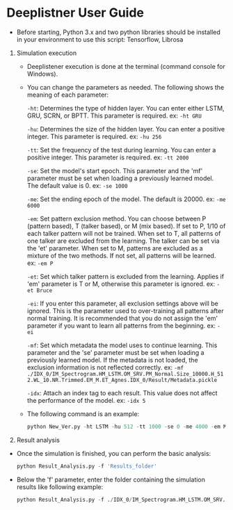 # Deeplistner User Guide

* Before starting, Python 3.x and two python libraries should be installed in your environment to use this script: Tensorflow, Librosa

1. Simulation execution

    * Deeplistener execution is done at the terminal (command console for Windows).

    * You can change the parameters as needed. The following shows the meaning of each parameter:

        `-ht`: Determines the type of hidden layer. You can enter either LSTM, GRU, SCRN, or BPTT.
            This parameter is required.
            ex: `-ht GRU`

        `-hu`: Determines the size of the hidden layer. You can enter a positive integer.
            This parameter is required.
            ex: `-hu 256`

        `-tt`: Set the frequency of the test during learning. You can enter a positive integer.
            This parameter is required.
            ex: `-tt 2000`

        `-se`: Set the model's start epoch. This parameter and the 'mf' parameter must be set when loading a previously learned model. The default value is 0.
            ex: `-se 1000`

        `-me`: Set the ending epoch of the model. The default is 20000.
            ex: `-me 6000`

        `-em`: Set pattern exclusion method. You can choose between P (pattern based), T (talker based), or M (mix based).
            If set to P, 1/10 of each talker pattern will not be trained.
            When set to T, all patterns of one talker are excluded from the learning. The talker can be set via the 'et' parameter.
            When set to M, patterns are excluded as a mixture of the two methods.
            If not set, all patterns will be learned.
            ex: `-em P`

        `-et`: Set which talker pattern is excluded from the learning.
            Applies if 'em' parameter is T or M, otherwise this parameter is ignored.
            ex: `-et Bruce`

        `-ei`: If you enter this parameter, all exclusion settings above will be ignored.
            This is the parameter used to over-training all patterns after normal training.
            It is recommended that you do not assign the 'em' parameter if you want to learn all patterns from the beginning.
            ex: `-ei`

        `-mf`: Set which metadata the model uses to continue learning.
            This parameter and the 'se' parameter must be set when loading a previously learned model.
            If the metadata is not loaded, the exclusion information is not reflected correctly.
            ex: `-mf ./IDX_0/IM_Spectrogram.HM_LSTM.OM_SRV.PM_Normal.Size_10000.H_512.WL_10.NR.Trimmed.EM_M.ET_Agnes.IDX_0/Result/Metadata.pickle`

        `-idx`: Attach an index tag to each result.
            This value does not affect the performance of the model.
            ex: `-idx 5`

    * The following command is an example:

        ```python
        python New_Ver.py -ht LSTM -hu 512 -tt 1000 -se 0 -me 4000 -em M -et Fred -idx 0
        ```

2. Result analysis

* Once the simulation is finished, you can perform the basic analysis:

    ```python
    python Result_Analysis.py -f 'Results_folder'
    ```

* Below the 'f' parameter, enter the folder containing the simulation results like following example:

    ```python
    python Result_Analysis.py -f ./IDX_0/IM_Spectrogram.HM_LSTM.OM_SRV.PM_Normal.Size_10000.H_512.WL_10.NR.Trimmed.EM_M.ET_Agnes.IDX_0
    ```
